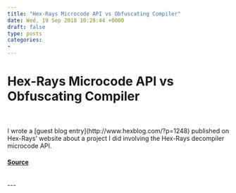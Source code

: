 ```yaml
---
title: "Hex-Rays Microcode API vs Obfuscating Compiler"
date: Wed, 19 Sep 2018 10:28:44 +0000
draft: false
type: posts
categories: 
- 
---
```

# Hex-Rays Microcode API vs Obfuscating Compiler

<br/>

<br/>
I wrote a [guest blog entry](http://www.hexblog.com/?p=1248) published on Hex-Rays’ website about a project I did involving the Hex-Rays decompiler microcode API.

#### [Source](https://www.msreverseengineering.com/blog/2018/9/19/hex-rays-microcode-api-vs-obfuscating-compiler)

<br/>
---
